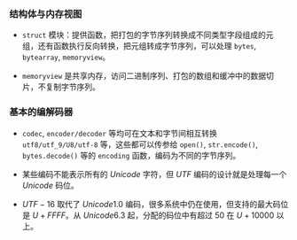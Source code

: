 ### 结构体与内存视图

- `struct` 模块：提供函数，把打包的字节序列转换成不同类型字段组成的元组，还有函数执行反向转换，把元组转成字节序列，可以处理 `bytes`, `bytearray`, `memoryview`。

- `memoryview` 是共享内存，访问二进制序列、打包的数组和缓冲中的数据切片，不复制字节序列。

### 基本的编解码器

- `codec`, `encoder/decoder` 等均可在文本和字节间相互转换 `utf8/utf_9/U8/utf-8` 等，这些都可以传参给 `open()`, `str.encode()`, `bytes.decode()` 等的 `encoding` 函数，编码为不同的字节序列。

- 某些编码不能表示所有的 $Unicode$ 字符，但 $UTF$ 编码的设计就是处理每一个 $Unicode$ 码位。

- $UTF-16$ 取代了 $Unicode 1.0$ 编码，很多系统中仍在使用，但支持的最大码位是 $U+FFFF$。从 $Unicode 6.3$ 起，分配的码位中有超过 $50%$ 在 $U+10000$ 以上。